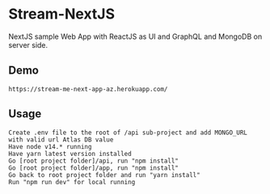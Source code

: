 # Stream-NextJS

NextJS sample Web App with ReactJS as UI and GraphQL and MongoDB on server side.

## Demo

```
https://stream-me-next-app-az.herokuapp.com/
```

## Usage

```
Create .env file to the root of /api sub-project and add MONGO_URL with valid url Atlas DB value
Have node v14.* running
Have yarn latest version installed
Go [root project folder]/api, run "npm install"
Go [root project folder]/app, run "npm install"
Go back to root project folder and run "yarn install"
Run "npm run dev" for local running
```
